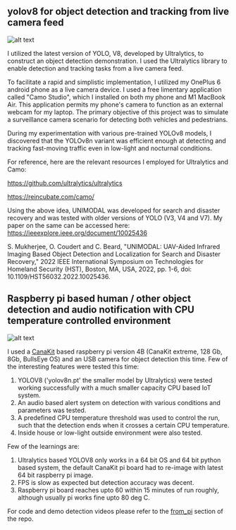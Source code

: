 ## yolov8 for object detection and tracking from live camera feed ##

![alt text](https://github.com/shubha07m/yolov8-testing/blob/main/yolov8_snap.png?raw=true)


I utilized the latest version of YOLO, V8, developed by Ultralytics, to construct an object detection demonstration. I used the Ultralytics library to enable detection and tracking tasks from a live camera feed.

To facilitate a rapid and simplistic implementation, I utilized my OnePlus 6 android phone as a live camera device. I used a free limentary application called "Camo Studio", which I installed on both my phone and M1 MacBook Air. This application permits my phone's camera to function as an external webcam for my laptop. The primary objective of this project was to simulate a surveillance camera scenario for detecting both vehicles and pedestrians.

During my experimentation with various pre-trained YOLOv8 models, I discovered that the YOLOv8n variant was efficient enough at detecting and tracking fast-moving traffic even in low-light and nocturnal conditions.

For reference, here are the relevant resources I employed for Ultralytics and Camo:

https://github.com/ultralytics/ultralytics

https://reincubate.com/camo/

Using the above idea, UNIMODAL was developed for search and disaster recovery and was tested with older versions of YOLO (V3, V4 and V7). My paper on the same can be accessed here: https://ieeexplore.ieee.org/document/10025436

S. Mukherjee, O. Coudert and C. Beard, "UNIMODAL: UAV-Aided Infrared Imaging Based Object Detection and Localization for Search and Disaster Recovery," 2022 IEEE International Symposium on Technologies for Homeland Security (HST), Boston, MA, USA, 2022, pp. 1-6, doi: 10.1109/HST56032.2022.10025436.


## Raspberry pi based human / other object detection and audio notification with CPU temperature controlled environment ##

![alt text](https://github.com/shubha07m/yolov8-testing/blob/main/from_pi/rpi4b.png)

I used a [CanaKit](https://www.amazon.com/dp/B08B6F1FV5?psc=1&ref=ppx_yo2ov_dt_b_product_details) based raspberry pi version 4B (CanaKit extreme, 128 Gb, 8Gb, BullsEye OS) and an USB camera for object detection this time. Few of the interesting features were tested this time:

1. YOLOV8 ('yolov8n.pt' the smaller model by Ultralytics) were tested working successfully with a much smaller capacity CPU based IoT system.
2. An audio based alert system on detection with various conditions and parameters was tested.
3. A predefined CPU temperature threshold was used to control the run, such that the detection ends when it crosses a certain CPU temperature.
4. Inside house or low-light outside environment were also tested.

Few of the learnings are:

1. Ultralytics based YOLOV8 only works in a 64 bit OS and 64 bit python based system, the default CanaKit pi board had to re-image with latest 64 bit raspberry pi image.
2. FPS is slow as expected but detection accuracy was decent.
3. Raspberry pi board reaches upto 60 within 15 minutes of run roughly, although usually pi works fine upto 80 deg C.


For code and demo detection videos please refer to the [from_pi](https://github.com/shubha07m/yolov8-testing/tree/main/from_pi) section of the repo.





